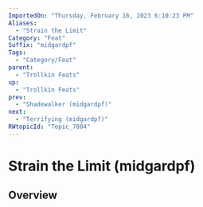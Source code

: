 ```yaml
---
ImportedOn: "Thursday, February 16, 2023 6:10:23 PM"
Aliases:
  - "Strain the Limit"
Category: "Feat"
Suffix: "midgardpf"
Tags:
  - "Category/Feat"
parent:
  - "Trollkin Feats"
up:
  - "Trollkin Feats"
prev:
  - "Shadewalker (midgardpf)"
next:
  - "Terrifying (midgardpf)"
RWtopicId: "Topic_7804"
---
```

# Strain the Limit (midgardpf)
## Overview
